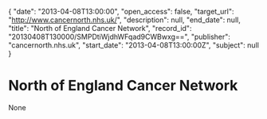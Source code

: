 {
  "date": "2013-04-08T13:00:00", 
  "open_access": false, 
  "target_url": "http://www.cancernorth.nhs.uk/", 
  "description": null, 
  "end_date": null, 
  "title": "North of England Cancer Network", 
  "record_id": "20130408T130000/SMPDtiWjdhWFqad9CWBwxg==", 
  "publisher": "cancernorth.nhs.uk", 
  "start_date": "2013-04-08T13:00:00Z", 
  "subject": null
}

# North of England Cancer Network

None
